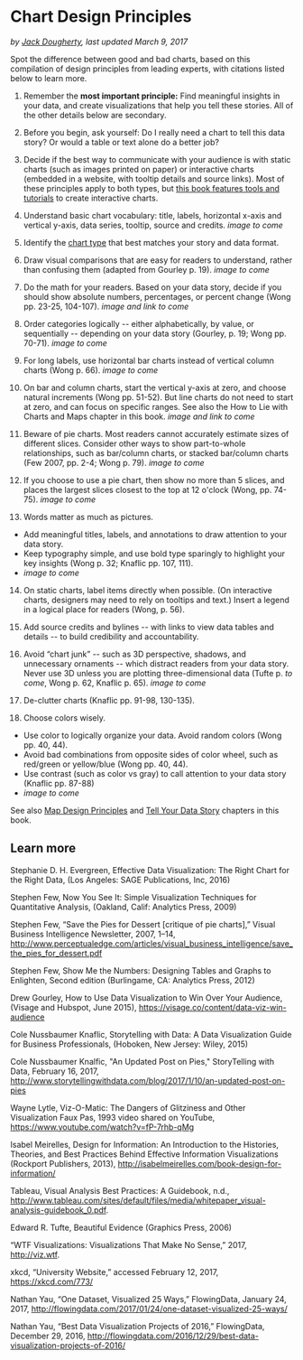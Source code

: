 # Chart Design Principles
*by [Jack Dougherty](../../introduction/who.md), last updated March 9, 2017*

Spot the difference between good and bad charts, based on this compilation of design principles from leading experts, with citations listed below to learn more.

1) Remember the **most important principle:** Find meaningful insights in your data, and create visualizations that help you tell these stories. All of the other details below are secondary.

2) Before you begin, ask yourself: Do I really need a chart to tell this data story? Or would a table or text alone do a better job?

3) Decide if the best way to communicate with your audience is with static charts (such as images printed on paper) or interactive charts (embedded in a website, with tooltip details and source links). Most of these principles apply to both types, but [this book features tools and tutorials](../../chart) to create interactive charts.

4) Understand basic chart vocabulary: title, labels, horizontal x-axis and vertical y-axis, data series, tooltip, source and credits. *image to come*

5) Identify the [chart type](../../chart) that best matches your story and data format.

6) Draw visual comparisons that are easy for readers to understand, rather than confusing them (adapted from Gourley p. 19). *image to come*

7) Do the math for your readers. Based on your data story, decide if you should show absolute numbers, percentages, or percent change (Wong pp. 23-25, 104-107). *image and link to come*

8) Order categories logically -- either alphabetically, by value, or sequentially -- depending on your data story (Gourley, p. 19; Wong pp. 70-71). *image to come*

9) For long labels, use horizontal bar charts instead of vertical column charts (Wong p. 66). *image to come*

10) On bar and column charts, start the vertical y-axis at zero, and choose natural increments (Wong pp. 51-52). But line charts do not need to start at zero, and can focus on specific ranges. See also the How to Lie with Charts and Maps chapter in this book. *image and link to come*

11) Beware of pie charts. Most readers cannot accurately estimate sizes of different slices. Consider other ways to show part-to-whole relationships, such as bar/column charts, or stacked bar/column charts (Few 2007, pp. 2-4; Wong p. 79).
*image to come*

12) If you choose to use a pie chart, then show no more than 5 slices, and places the largest slices closest to the top at 12 o'clock (Wong, pp. 74-75). *image to come*

13) Words matter as much as pictures.
- Add meaningful titles, labels, and annotations to draw attention to your data story.
- Keep typography simple, and use bold type sparingly to highlight your key insights (Wong p. 32; Knaflic pp. 107, 111).
- *image to come*

14) On static charts, label items directly when possible. (On interactive charts, designers may need to rely on tooltips and text.) Insert a legend in a logical place for readers (Wong, p. 56).

15) Add source credits and bylines -- with links to view data tables and details -- to build credibility and accountability.

16) Avoid “chart junk” -- such as 3D perspective, shadows, and unnecessary ornaments -- which distract readers from your data story. Never use 3D unless you are plotting three-dimensional data (Tufte p. *to come*, Wong p. 62, Knaflic p. 65). *image to come*

17) De-clutter charts (Knaflic pp. 91-98, 130-135).

18) Choose colors wisely.
- Use color to logically organize your data. Avoid random colors (Wong pp. 40, 44).
- Avoid bad combinations from opposite sides of color wheel, such as red/green or yellow/blue (Wong pp. 40, 44).
- Use contrast (such as color vs gray) to call attention to your data story (Knaflic pp. 87-88)
- *image to come*

See also [Map Design Principles](../../map/design) and [Tell Your Data Story](../../story) chapters in this book.

## Learn more

Stephanie D. H. Evergreen, Effective Data Visualization: The Right Chart for the Right Data, (Los Angeles: SAGE Publications, Inc, 2016)

Stephen Few, Now You See It: Simple Visualization Techniques for Quantitative Analysis, (Oakland, Calif: Analytics Press, 2009)

Stephen Few, “Save the Pies for Dessert [critique of pie charts],” Visual Business Intelligence Newsletter, 2007, 1–14, http://www.perceptualedge.com/articles/visual_business_intelligence/save_the_pies_for_dessert.pdf

Stephen Few, Show Me the Numbers: Designing Tables and Graphs to Enlighten, Second edition (Burlingame, CA: Analytics Press, 2012)

Drew Gourley, How to Use Data Visualization to Win Over Your Audience, (Visage and Hubspot, June 2015), https://visage.co/content/data-viz-win-audience

Cole Nussbaumer Knaflic, Storytelling with Data: A Data Visualization Guide for Business Professionals, (Hoboken, New Jersey: Wiley, 2015)

Cole Nussbaumer Knalfic, "An Updated Post on Pies," StoryTelling with Data, February 16, 2017, http://www.storytellingwithdata.com/blog/2017/1/10/an-updated-post-on-pies

Wayne Lytle, Viz-O-Matic: The Dangers of Glitziness and Other Visualization Faux Pas, 1993 video shared on YouTube, https://www.youtube.com/watch?v=fP-7rhb-qMg

Isabel Meirelles, Design for Information: An Introduction to the Histories, Theories, and Best Practices Behind Effective Information Visualizations (Rockport Publishers, 2013), http://isabelmeirelles.com/book-design-for-information/

Tableau, Visual Analysis Best Practices: A Guidebook, n.d., http://www.tableau.com/sites/default/files/media/whitepaper_visual-analysis-guidebook_0.pdf.

Edward R. Tufte, Beautiful Evidence (Graphics Press, 2006)

“WTF Visualizations: Visualizations That Make No Sense,” 2017, http://viz.wtf.

xkcd, “University Website,” accessed February 12, 2017, https://xkcd.com/773/

Nathan Yau, “One Dataset, Visualized 25 Ways,” FlowingData, January 24, 2017, http://flowingdata.com/2017/01/24/one-dataset-visualized-25-ways/

Nathan Yau, “Best Data Visualization Projects of 2016,” FlowingData, December 29, 2016, http://flowingdata.com/2016/12/29/best-data-visualization-projects-of-2016/
